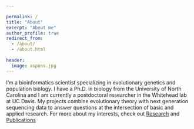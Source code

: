```yaml
---

permalink: /
title: "About"
excerpt: "About me"
author_profile: true
redirect_from: 
  - /about/
  - /about.html
  
header:
  image: aspens.jpg  
---
```




I’m a bioinformatics scientist specializing in evolutionary genetics and population biology. I have a Ph.D. in biology from the University of North Carolina and I am currently a postdoctoral researcher in the Whitehead lab at UC Davis. My projects combine evolutionary theory with next generation sequencing data to answer questions at the intersection of basic and applied research. For more about my interests, check out [Research](https://joemcgirr.github.io/research/) and [Publications](https://joemcgirr.github.io/publications/)



